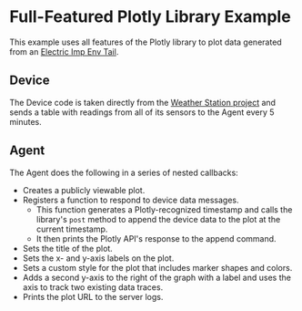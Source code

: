 # Full-Featured Plotly Library Example

This example uses all features of the Plotly library to plot data generated from an [Electric Imp Env Tail](https://electricimp.com/docs/tails/env/).

## Device

The Device code is taken directly from the [Weather Station project](https://electricimp.com/docs/tails/weatherstation/) and sends a table with readings from all of its sensors to the Agent every 5 minutes.

## Agent

The Agent does the following in a series of nested callbacks:

- Creates a publicly viewable plot.
- Registers a function to respond to device data messages.
    - This function generates a Plotly-recognized timestamp and calls the library's `post` method to append the device data to the plot at the current timestamp.
    - It then prints the Plotly API's response to the append command.
- Sets the title of the plot.
- Sets the x- and y-axis labels on the plot.
- Sets a custom style for the plot that includes marker shapes and colors.
- Adds a second y-axis to the right of the graph with a label and uses the axis to track two existing data traces.
- Prints the plot URL to the server logs.
